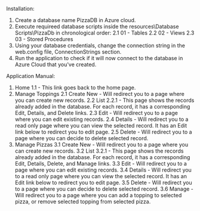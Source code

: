 Installation:
1. Create a database name PizzaDB in Azure cloud.
2. Execute requireed database scripts inside the resources\Database Scripts\PizzaDb in chronological order:
  2.1   01 - Tables
  2.2   02 - Views
  2.3   03 - Stored Procedures
3. Using your database credentials, change the connection string in the web.config file, ConnectionStrings section.
4. Run the application to check if it will now connect to the database in Azure Cloud that you've created.

Application Manual:
1. Home
  1.1 - This link goes back to the home page.
2. Manage Toppings
  2.1 Create New - Will redirect you to a page where you can create new records.
  2.2 List
     2.2.1 - This page shows the records already added in the database. For each record, it has a corresponding Edit, Details, and Delete links.
  2.3 Edit - Will redirect you to a page where you can edit existing records.
  2.4 Details - Will redirect you to a read only page where you can view the selected record. It has an Edit link below to redirect you to edit page.
  2.5 Delete - Will redirect you to a page where you can decide to delete selected record.
3. Manage Pizzas
  3.1 Create New - Will redirect you to a page where you can create new records.
  3.2 List
     3.2.1 - This page shows the records already added in the database. For each record, it has a corresponding Edit, Details, Delete, and Manage links.
  3.3 Edit - Will redirect you to a page where you can edit existing records.
  3.4 Details - Will redirect you to a read only page where you can view the selected record. It has an Edit link below to redirect you to edit page.
  3.5 Delete - Will redirect you to a page where you can decide to delete selected record.
  3.6 Manage - Will redirect you to a page where you can add a topping to selected pizza, or remove selected topping from selected pizza. 
